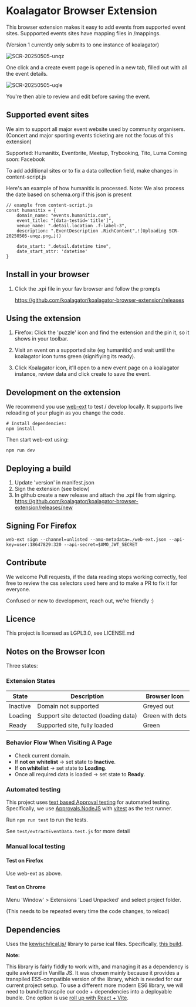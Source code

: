 # Koalagator Browser Extension

This browser extension makes it easy to add events from supported event sites.
Suppported events sites have mapping files in /mappings.

(Version 1 currently only submits to one instance of koalagator)

![SCR-20250505-unqz](https://github.com/user-attachments/assets/23706983-0989-43cd-9115-00f0e71bc57a)

One click and a create event page is opened in a new tab, filled out with all the event details.

![SCR-20250505-uqle](https://github.com/user-attachments/assets/318ecf45-0728-4f1c-918b-505dd831cdf0)

You're then able to review and edit before saving the event.

## Supported event sites

We aim to support all major event website used by community organisers.
(Concert and major sporting events ticketing are not the focus of this extension)

Supported: Humanitix, Eventbrite, Meetup, Trybooking, Tito, Luma
Coming soon: Facebook

To add additional sites or to fix a data collection field, make changes in content-script.js

Here's an example of how humanitix is processed. Note: We also process the date based on schema.org if this json is present

    // example from content-script.js
    const humanitix = {
        domain_name: "events.humanitix.com",
        event_title: "[data-testid='title']",
        venue_name: ".detail.location .f-label-3",
        description: ".EventDescription .RichContent",![Uploading SCR-20250505-unqz.png…]()

        date_start: ".detail.datetime time",
        date_start_attr: 'datetime'
    }

## Install in your browser

1. Click the .xpi file in your fav browser and follow the prompts

    https://github.com/koalagator/koalagator-browser-extension/releases

## Using the extension

1. Firefox: Click the 'puzzle' icon and find the extension and the pin it, so it shows in your toolbar.

2. Visit an event on a supported site (eg humanitix) and wait until the koalagator icon turns green (signifiying its ready).

3. Click Koalagator icon, it'll open to a new event page on a koalagator instance, review data and click create to save the event.

## Development on the extension

We recommend you use [web-ext](https://github.com/mozilla/web-ext) to test / develop locally.
It supports live reloading of your plugin as you change the code.

```
# Install dependencies:
npm install
```

Then start web-ext using:

```
npm run dev
```

## Deploying a build

1. Update 'version' in manifest.json
2. Sign the extension (see below)
3. In github create a new release and attach the .xpi file from signing.
   https://github.com/koalagator/koalagator-browser-extension/releases/new

## Signing For Firefox

```
web-ext sign --channel=unlisted --amo-metadata=./web-ext.json --api-key=user:18647829:320 --api-secret=$AMO_JWT_SECRET
```

## Contribute

We welcome Pull requests, if the data reading stops working correctly, feel free to review the css selectors used here and to make a PR to fix it for everyone.

Confused or new to development, reach out, we're friendly :)

## Licence

This project is licensed as LGPL3.0, see LICENSE.md

## Notes on the Browser Icon

Three states:

### Extension States

| State    | Description                          | Browser Icon    |
| -------- | ------------------------------------ | --------------- |
| Inactive | Domain not supported                 | Greyed out      |
| Loading  | Support site detected (loading data) | Green with dots |
| Ready    | Supported site, fully loaded         | Green           |

### Behavior Flow When Visiting A Page

- Check current domain.
- If **not on whitelist** → set state to **Inactive**.
- If **on whitelist** → set state to **Loading**.
- Once all required data is loaded → set state to **Ready**.

### Automated testing

This project uses [text based Approval testing](http://approvaltests.com) for automated testing.
Specifically, we use [Approvals.NodeJS](https://github.com/approvals/Approvals.NodeJS?tab=readme-ov-file#intro)
with [vitest](https://vitest.dev/) as the test runner.

Run `npm run test` to run the tests.

See `test/extractEventData.test.js` for more detail

### Manual local testing

#### Test on Firefox

Use web-ext as above.

#### Test on Chrome

Menu 'Window' > Extensions
'Load Unpacked' and select project folder.

(This needs to be repeated every time the code changes, to reload)

## Dependencies

Uses the [kewisch/ical.js/](https://github.com/kewisch/ical.js/) library to parse ical files. Specifically,
[this build](https://unpkg.com/ical.js@2.1.0/dist/ical.es5.min.cjs).

**Note:**

This library is fairly fiddly to work with, and managing it as a dependency is quite awkward in Vanilla JS.
It was chosen mainly because it provides a transpiled ES5-compatible version of the library,
which is needed for our current project setup. To use a different more modern ES6 library, we will need to
bundle/transpile our code + dependencies into a deployable bundle.
One option is use [roll up with React + Vite](https://github.com/5tigerjelly/chrome-extension-react-template).
